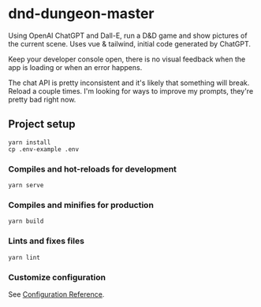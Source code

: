 # dnd-dungeon-master

Using OpenAI ChatGPT and Dall-E, run a D&D game and show pictures of the current scene.
Uses vue & tailwind, initial code generated by ChatGPT.

Keep your developer console open, there is no visual feedback when the app is loading or when an error happens.

The chat API is pretty inconsistent and it's likely that something will break. Reload a couple times. I'm looking for ways to improve my prompts, they're pretty bad right now.

## Project setup
```
yarn install
cp .env-example .env
```

### Compiles and hot-reloads for development
```
yarn serve
```

### Compiles and minifies for production
```
yarn build
```

### Lints and fixes files
```
yarn lint
```

### Customize configuration
See [Configuration Reference](https://cli.vuejs.org/config/).
